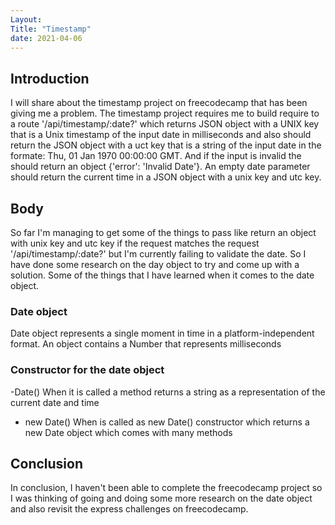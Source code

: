 ```yaml
---
Layout:
Title: "Timestamp"
date: 2021-04-06
---
```


## Introduction

I will share about the timestamp project on freecodecamp that has been giving me a problem. The timestamp project requires me to build require to a route '/api/timestamp/:date?' which returns JSON object with a UNIX key that is a Unix timestamp of the input date in milliseconds and also should return the JSON object with a uct key that is a string of the input date in the formate: Thu, 01 Jan 1970 00:00:00 GMT. And if the input is invalid the should return an object {'error': 'Invalid Date'}. An empty date parameter should return the current time in a JSON object with a unix key and utc key.

## Body

So far I'm managing to get some of the things to pass like return an object with unix key and utc key if the request matches the request '/api/timestamp/:date?' but I'm currently failing to validate the date. So I have done some research on the day object to try and come up with a solution. Some of the things that I have learned when it comes to the date object.

### Date object

Date object represents a single moment in time in a platform-independent format. An object contains a Number that represents milliseconds

### Constructor for the date object

-Date()
When it is called a method returns a string as a representation of the current date and time

- new Date()
  When is called as new Date() constructor which returns a new Date object which comes with many methods

## Conclusion

In conclusion, I haven't been able to complete the freecodecamp project so I was thinking of going and doing some more research on the date object and also revisit the express challenges on freecodecamp.
